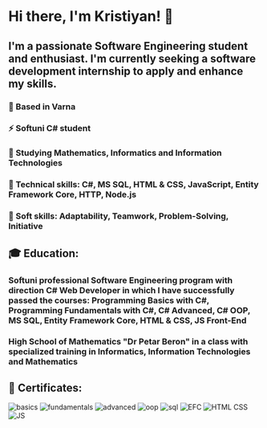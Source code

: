 # Hi there, I'm Kristiyan! 👋
## I'm a passionate Software Engineering student and enthusiast. I'm currently seeking a software development internship to apply and enhance my skills.
### 🌱 Based in Varna
### ⚡ Softuni C# student
### 🔭 Studying Mathematics, Informatics and Information Technologies
### 🔧 Technical skills: C#, MS SQL, HTML & CSS, JavaScript, Entity Framework Core, HTTP, Node.js
### 🔧 Soft skills: Adaptability, Teamwork, Problem-Solving, Initiative
## 🎓 Education: 
### Softuni professional Software Engineering program with direction C# Web Developer in which I have successfully passed the courses: Programming Basics with C#, Programming Fundamentals with C#, C# Advanced, C# OOP, MS SQL, Entity Framework Core, HTML & CSS, JS Front-End
### High School of Mathematics "Dr Petar Beron" in a class with specialized training in Informatics, Information Technologies and Mathematics
## 📜 Certificates: 
![basics](https://github.com/kris0504/kris0504/assets/133402897/95c22955-dacc-47a8-8fc1-cd24a6a06ab7)
![fundamentals](https://github.com/kris0504/kris0504/assets/133402897/13021251-1cf0-4792-847c-656d6486f3bc)
![advanced](https://github.com/kris0504/kris0504/assets/133402897/ec355075-c384-4b15-a92a-a6ccab15a739)
![oop](https://github.com/kris0504/kris0504/assets/133402897/35bdb3db-c046-49f7-822e-8560f3fe1ffe)
![sql](https://github.com/kris0504/kris0504/assets/133402897/38f8216c-0034-45ce-afbe-58ef8d9e73c5)
![EFC](https://github.com/kris0504/kris0504/assets/133402897/516a2d90-2e4b-4068-9b5d-bb5dbe737149)
![HTML CSS](https://github.com/kris0504/kris0504/assets/133402897/89c9e5e9-9e40-4dd6-8e1f-3a4f108e0ada)
![JS](https://github.com/kris0504/kris0504/assets/133402897/46cc9ba5-99c3-43c4-aea8-5e7e675e6a3b)



<!--
**kris0504/kris0504** is a ✨ _special_ ✨ repository because its `README.md` (this file) appears on your GitHub profile.

Here are some ideas to get you started:

- 🔭 I’m currently working on ...
- 🌱 I’m currently learning ...
- 👯 I’m looking to collaborate on ...
- 🤔 I’m looking for help with ...
- 💬 Ask me about ...
- 📫 How to reach me: ...
- 😄 Pronouns: ...
- ⚡ Fun fact: ...
-->

